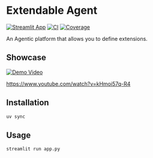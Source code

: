 # Extendable Agent


[![Streamlit App](https://static.streamlit.io/badges/streamlit_badge_black_white.svg)](https://extendable-agent.streamlit.app/)
[![CI](https://github.com/ShaojieJiang/extendable-agents/actions/workflows/ci.yml/badge.svg?event=push)](https://github.com/ShaojieJiang/extendable-agents/actions/workflows/ci.yml?query=branch%3Amain)
[![Coverage](https://coverage-badge.samuelcolvin.workers.dev/ShaojieJiang/extendable-agents.svg)](https://coverage-badge.samuelcolvin.workers.dev/redirect/ShaojieJiang/extendable-agents)
<!-- [![PyPI](https://img.shields.io/pypi/v/pydantic-ai.svg)](https://pypi.python.org/pypi/pydantic-ai) -->

An Agentic platform that allows you to define extensions.


## Showcase


[![Demo Video](https://img.youtube.com/vi/kHmoi57q-R4/0.jpg)](https://www.youtube.com/watch?v=kHmoi57q-R4)

https://www.youtube.com/watch?v=kHmoi57q-R4

## Installation

```bash
uv sync
```

## Usage

```bash
streamlit run app.py

```

